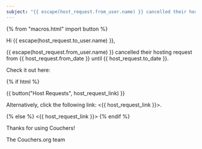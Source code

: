 ```yaml
---
subject: "{{ escape(host_request.from_user.name) }} cancelled their hosting request"
---
```


{% from "macros.html" import button %}

Hi {{ escape(host_request.to_user.name) }},

{{ escape(host_request.from_user.name) }} cancelled their hosting request from {{ host_request.from_date }} until {{ host_request.to_date }}.

Check it out here:

{% if html %}

{{ button("Host Requests", host_request_link) }}

Alternatively, click the following link: <{{ host_request_link }}>.

{% else %}
<{{ host_request_link }}>
{% endif %}

Thanks for using Couchers!

The Couchers.org team
